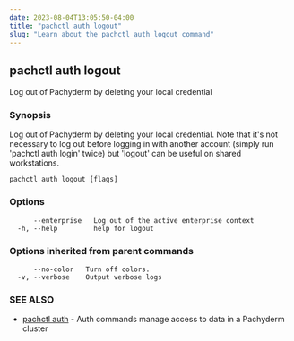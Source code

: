 ```yaml
---
date: 2023-08-04T13:05:50-04:00
title: "pachctl auth logout"
slug: "Learn about the pachctl_auth_logout command"
---
```


## pachctl auth logout

Log out of Pachyderm by deleting your local credential

### Synopsis

Log out of Pachyderm by deleting your local credential. Note that it's not necessary to log out before logging in with another account (simply run 'pachctl auth login' twice) but 'logout' can be useful on shared workstations.

```
pachctl auth logout [flags]
```

### Options

```
      --enterprise   Log out of the active enterprise context
  -h, --help         help for logout
```

### Options inherited from parent commands

```
      --no-color   Turn off colors.
  -v, --verbose    Output verbose logs
```

### SEE ALSO

* [pachctl auth](/commands/pachctl_auth/)	 - Auth commands manage access to data in a Pachyderm cluster

